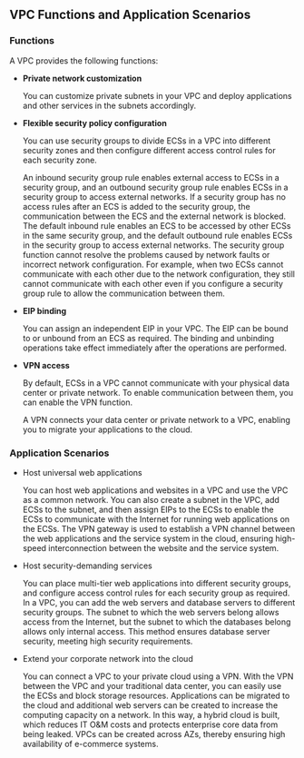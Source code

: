 ## VPC Functions and Application Scenarios
### Functions

A VPC provides the following functions:

-   **Private network customization**

	You can customize private subnets in your VPC and deploy applications and other services in the subnets accordingly.

-   **Flexible security policy configuration**

	You can use security groups to divide ECSs in a VPC into different security zones and then configure different access control rules for each security zone.

	An inbound security group rule enables external access to ECSs in a security group, and an outbound security group rule enables ECSs in a security group to access external networks. If a security group has no access rules after an ECS is added to the security group, the communication between the ECS and the external network is blocked. The default inbound rule enables an ECS to be accessed by other ECSs in the same security group, and the default outbound rule enables ECSs in the security group to access external networks. The security group function cannot resolve the problems caused by network faults or incorrect network configuration. For example, when two ECSs cannot communicate with each other due to the network configuration, they still cannot communicate with each other even if you configure a security group rule to allow the communication between them.

-   **EIP binding**

	You can assign an independent EIP in your VPC. The EIP can be bound to or unbound from an ECS as required. The binding and unbinding operations take effect immediately after the operations are performed.

-   **VPN access**

	By default, ECSs in a VPC cannot communicate with your physical data center or private network. To enable communication between them, you can enable the VPN function.

	A VPN connects your data center or private network to a VPC, enabling you to migrate your applications to the cloud.
### Application Scenarios

-   Host universal web applications

	You can host web applications and websites in a VPC and use the VPC as a common network. You can also create a subnet in the VPC, add ECSs to the subnet, and then assign EIPs to the ECSs to enable the ECSs to communicate with the Internet for running web applications on the ECSs. The VPN gateway is used to establish a VPN channel between the web applications and the service system in the cloud, ensuring high-speed interconnection between the website and the service system.

-   Host security-demanding services

	You can place multi-tier web applications into different security groups, and configure access control rules for each security group as required. In a VPC, you can add the web servers and database servers to different security groups. The subnet to which the web servers belong allows access from the Internet, but the subnet to which the databases belong allows only internal access. This method ensures database server security, meeting high security requirements.

-   Extend your corporate network into the cloud

	You can connect a VPC to your private cloud using a VPN. With the VPN between the VPC and your traditional data center, you can easily use the ECSs and block storage resources. Applications can be migrated to the cloud and additional web servers can be created to increase the computing capacity on a network. In this way, a hybrid cloud is built, which reduces IT O&M costs and protects enterprise core data from being leaked. VPCs can be created across AZs, thereby ensuring high availability of e-commerce systems.
